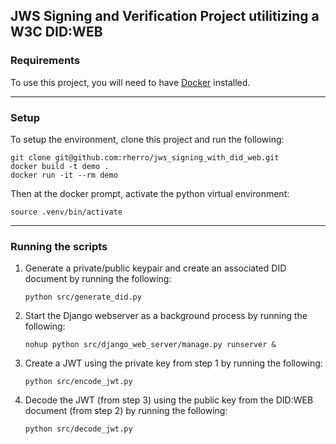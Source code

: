 ## JWS Signing and Verification Project utilitizing a W3C DID:WEB

### Requirements
To use this project, you will need to have [Docker](https://docs.docker.com/engine/install/) installed.

----

### Setup
To setup the environment, clone this project and run the following:
```shell
git clone git@github.com:rherro/jws_signing_with_did_web.git
docker build -t demo .
docker run -it --rm demo
```

Then at the docker prompt, activate the python virtual environment:
```
source .venv/bin/activate
```

----

### Running the scripts
1. Generate a private/public keypair and create an associated DID document by running the following:
    ```
    python src/generate_did.py
    ```

2. Start the Django webserver as a background process by running the following:
    ```
    nohup python src/django_web_server/manage.py runserver &
    ```

3. Create a JWT using the private key from step 1 by running the following:
    ```
    python src/encode_jwt.py
    ```

4. Decode the JWT (from step 3) using the public key from the DID:WEB document (from step 2) by running the following:
    ```
    python src/decode_jwt.py
    ```

